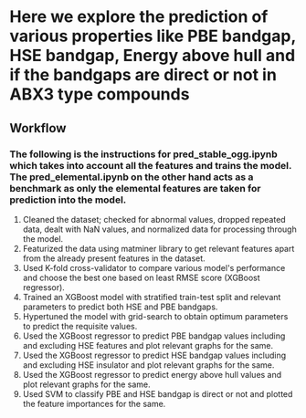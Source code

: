# Here we explore the prediction of various properties like PBE bandgap, HSE bandgap, Energy above hull and if the bandgaps are direct or not in ABX3 type compounds

## Workflow

### The following is the instructions for pred_stable_ogg.ipynb which takes into account all the features and trains the model. The pred_elemental.ipynb on the other hand acts as a benchmark as only the elemental features are taken for prediction into the model.  

1. Cleaned the dataset; checked for abnormal values, dropped repeated data, dealt with NaN values, and normalized data for processing through the model.
2. Featurized the data using matminer library to get relevant features apart from the already present features in the dataset.
3. Used K-fold cross-validator to compare various model's performance and choose the best one based on least RMSE score (XGBoost regressor).
4. Trained an XGBoost model with stratified train-test split and relevant parameters to predict both HSE and PBE bandgaps.
5. Hypertuned the model with grid-search to obtain optimum parameters to predict the requisite values.
6. Used the XGBoost regressor to predict PBE bandgap values including and excluding HSE features and plot relevant graphs for the same.
7. Used the XGBoost regressor to predict HSE bandgap values including and excluding HSE insulator and plot relevant graphs for the same.
8. Used the XGBoost regressor to predict energy above hull values and plot relevant graphs for the same.
9. Used SVM to classify PBE and HSE bandgap is direct or not and plotted the feature importances for the same.
 
